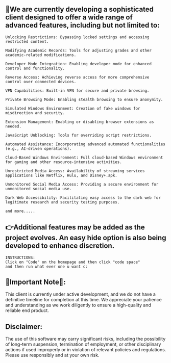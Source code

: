 ## 🙌We are currently developing a sophisticated client designed to offer a wide range of advanced features, including but not limited to:

    Unlocking Restrictions: Bypassing locked settings and accessing restricted content.

    Modifying Academic Records: Tools for adjusting grades and other academic-related modifications.

    Developer Mode Integration: Enabling developer mode for enhanced control and functionality.

    Reverse Access: Achieving reverse access for more comprehensive control over connected devices.
   
    VPN Capabilities: Built-in VPN for secure and private browsing.

    Private Browsing Mode: Enabling stealth browsing to ensure anonymity.

    Simulated Windows Environment: Creation of fake windows for misdirection and security.

    Extension Management: Enabling or disabling browser extensions as needed.

    JavaScript Unblocking: Tools for overriding script restrictions.

    Automated Assistance: Incorporating advanced automated functionalities (e.g., AI-driven operations).

    Cloud-Based Windows Environment: Full cloud-based Windows environment for gaming and other resource-intensive activities.

    Unrestricted Media Access: Availability of streaming services applications like Netflix, Hulu, and Disney+.apk.

    Unmonitored Social Media Access: Providing a secure environment for unmonitored social media use.

    Dark Web Accessibility: Facilitating easy access to the dark web for legitimate research and security testing purposes.
    
    and more.....

## 👉Additional features may be added as the project evolves. An easy hide option is also being developed to enhance discretion.

    INSTRUCTIONS:
    Click on "Code" on the homepage and then click "code space"
    and then run what ever one u want c:

## 🛑Important Note🛑:
This client is currently under active development, and we do not have a definitive timeline for completion at this time. We appreciate your patience and understanding as we work diligently to ensure a high-quality and reliable end product.

## Disclaimer:
The use of this software may carry significant risks, including the possibility of long-term suspension, termination of employment, or other disciplinary actions if used improperly or in violation of relevant policies and regulations. Please use responsibly and at your own risk.


